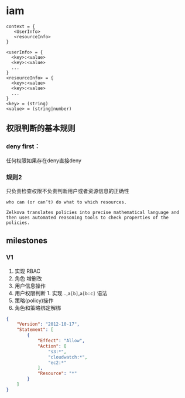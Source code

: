 # iam

```
context = {
   <UserInfo>
   <resourceInfo>
}

<userInfo> = {
  <key>:<value>
  <key>:<value>
  ...
}
<resourceInfo> = {
  <key>:<value>
  <key>:<value>
  ...
}
<key> = (string)
<value> = (string|number)

```
## 权限判断的基本规则

### deny first：
 任何权限如果存在deny直接deny
 
### 规则2 
 只负责检查权限不负责判断用户或者资源信息的正确性


```
who can (or can’t) do what to which resources.

Zelkova translates policies into precise mathematical language and then uses automated reasoning tools to check properties of the policies. 

```

## milestones
### V1
1. 实现 RBAC
  1. 角色 增删改
  2. 用户信息操作
  3. 用户权限判断
    1. 实现 `.`,`a[b]`,`a[b:c]` 语法
  4. 策略(policy)操作
  5. 角色和策略绑定解绑
  
  
```json
{
    "Version": "2012-10-17",
    "Statement": [
        {
            "Effect": "Allow",
            "Action": [
                "s3:*",
                "cloudwatch:*",
                "ec2:*"
            ],
            "Resource": "*"
        }
    ]
}
```